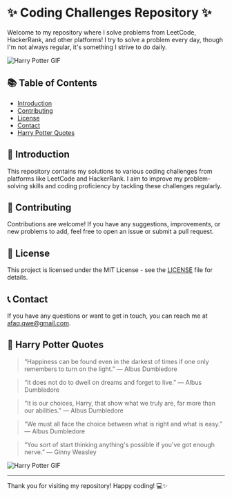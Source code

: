 ﻿# ✨ Coding Challenges Repository ✨

Welcome to my repository where I solve problems from LeetCode, HackerRank, and other platforms! I try to solve a problem every day, though I'm not always regular, it's something I strive to do daily.

![Harry Potter GIF](https://media.giphy.com/media/3o7aDfv2zvjr6XCdQI/giphy.gif)

## 📚 Table of Contents

- [Introduction](#introduction)
- [Contributing](#contributing)
- [License](#license)
- [Contact](#contact)
- [Harry Potter Quotes](#harry-potter-quotes)

## 🌟 Introduction

This repository contains my solutions to various coding challenges from platforms like LeetCode and HackerRank. I aim to improve my problem-solving skills and coding proficiency by tackling these challenges regularly.

## 🤝 Contributing

Contributions are welcome! If you have any suggestions, improvements, or new problems to add, feel free to open an issue or submit a pull request.

## 📜 License

This project is licensed under the MIT License - see the [LICENSE](LICENSE) file for details.

## 📞 Contact

If you have any questions or want to get in touch, you can reach me at [afaq.qwe@gmail.com](mailto:afaq.qwe@gmail.com).

## 📖 Harry Potter Quotes

> “Happiness can be found even in the darkest of times if one only remembers to turn on the light.” — Albus Dumbledore

> “It does not do to dwell on dreams and forget to live.” — Albus Dumbledore

> “It is our choices, Harry, that show what we truly are, far more than our abilities.” — Albus Dumbledore

> “We must all face the choice between what is right and what is easy.” — Albus Dumbledore

> “You sort of start thinking anything's possible if you've got enough nerve.” — Ginny Weasley



![Harry Potter GIF](https://i.giphy.com/media/v1.Y2lkPTc5MGI3NjExNmRkenJ5bjJkdjZvYmg5eHQ4NWV3NnJpdWR3Y2VjNDVxajYydnNqMiZlcD12MV9pbnRlcm5hbF9naWZfYnlfaWQmY3Q9Zw/51sDmvdwnr8qY/giphy.gif)

---

Thank you for visiting my repository! Happy coding! 💻✨
